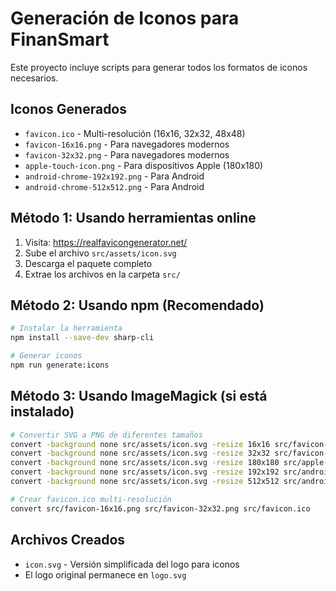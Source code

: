 # Generación de Iconos para FinanSmart

Este proyecto incluye scripts para generar todos los formatos de iconos necesarios.

## Iconos Generados

- `favicon.ico` - Multi-resolución (16x16, 32x32, 48x48)
- `favicon-16x16.png` - Para navegadores modernos
- `favicon-32x32.png` - Para navegadores modernos
- `apple-touch-icon.png` - Para dispositivos Apple (180x180)
- `android-chrome-192x192.png` - Para Android
- `android-chrome-512x512.png` - Para Android

## Método 1: Usando herramientas online

1. Visita: https://realfavicongenerator.net/
2. Sube el archivo `src/assets/icon.svg`
3. Descarga el paquete completo
4. Extrae los archivos en la carpeta `src/`

## Método 2: Usando npm (Recomendado)

```bash
# Instalar la herramienta
npm install --save-dev sharp-cli

# Generar iconos
npm run generate:icons
```

## Método 3: Usando ImageMagick (si está instalado)

```bash
# Convertir SVG a PNG de diferentes tamaños
convert -background none src/assets/icon.svg -resize 16x16 src/favicon-16x16.png
convert -background none src/assets/icon.svg -resize 32x32 src/favicon-32x32.png
convert -background none src/assets/icon.svg -resize 180x180 src/apple-touch-icon.png
convert -background none src/assets/icon.svg -resize 192x192 src/android-chrome-192x192.png
convert -background none src/assets/icon.svg -resize 512x512 src/android-chrome-512x512.png

# Crear favicon.ico multi-resolución
convert src/favicon-16x16.png src/favicon-32x32.png src/favicon.ico
```

## Archivos Creados

- `icon.svg` - Versión simplificada del logo para iconos
- El logo original permanece en `logo.svg`
